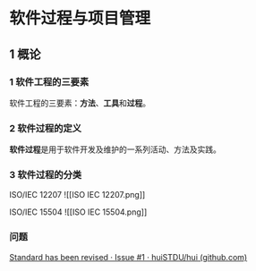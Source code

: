# 软件过程与项目管理

## 1 概论

### 1 软件工程的三要素

软件工程的三要素：**方法**、**工具**和**过程**。

### 2 软件过程的定义

**软件过程**是用于软件开发及维护的一系列活动、方法及实践。

### 3 软件过程的分类
ISO/IEC 12207
![[ISO IEC 12207.png]]

ISO/IEC 15504
![[ISO IEC 15504.png]]

### 问题

[Standard has been revised · Issue #1 · huiSTDU/hui (github.com)](https://github.com/huiSTDU/hui/issues/1)